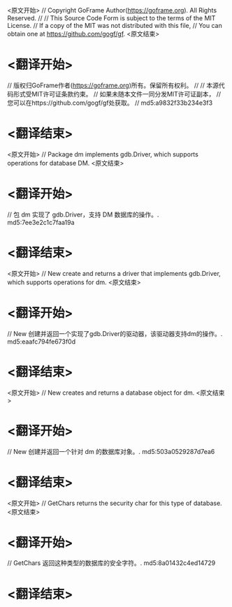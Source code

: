 
<原文开始>
// Copyright GoFrame Author(https://goframe.org). All Rights Reserved.
//
// This Source Code Form is subject to the terms of the MIT License.
// If a copy of the MIT was not distributed with this file,
// You can obtain one at https://github.com/gogf/gf.
<原文结束>

# <翻译开始>
// 版权归GoFrame作者(https://goframe.org)所有。保留所有权利。
//
// 本源代码形式受MIT许可证条款约束。
// 如果未随本文件一同分发MIT许可证副本，
// 您可以在https://github.com/gogf/gf处获取。
// md5:a9832f33b234e3f3
# <翻译结束>


<原文开始>
// Package dm implements gdb.Driver, which supports operations for database DM.
<原文结束>

# <翻译开始>
// 包 dm 实现了 gdb.Driver，支持 DM 数据库的操作。. md5:7ee3e2c1c7faa19a
# <翻译结束>


<原文开始>
// New create and returns a driver that implements gdb.Driver, which supports operations for dm.
<原文结束>

# <翻译开始>
// New 创建并返回一个实现了gdb.Driver的驱动器，该驱动器支持dm的操作。. md5:eaafc794fe673f0d
# <翻译结束>


<原文开始>
// New creates and returns a database object for dm.
<原文结束>

# <翻译开始>
// New 创建并返回一个针对 dm 的数据库对象。. md5:503a0529287d7ea6
# <翻译结束>


<原文开始>
// GetChars returns the security char for this type of database.
<原文结束>

# <翻译开始>
// GetChars 返回这种类型的数据库的安全字符。. md5:8a01432c4ed14729
# <翻译结束>

